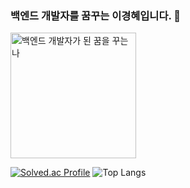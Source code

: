 ### 백엔드 개발자를 꿈꾸는 이경혜입니다. 👋
<img width="201" alt="백엔드 개발자가 된 꿈을 꾸는 나" src="https://github.com/darimi100/darimi100/assets/105377694/8ee5e1d6-f8bc-427a-a70c-d8c1fe9fd376">

[![Solved.ac Profile](http://mazassumnida.wtf/api/generate_badge?boj=daring)](https://solved.ac/daring)
![Top Langs](https://github-readme-stats.vercel.app/api/top-langs/?username=darimi100&layout=compact&theme=onedark)
<!--
**darimi100/darimi100** is a ✨ _special_ ✨ repository because its `README.md` (this file) appears on your GitHub profile.

Here are some ideas to get you started:

- 🔭 I’m currently working on ...
- 🌱 I’m currently learning ...
- 👯 I’m looking to collaborate on ...
- 🤔 I’m looking for help with ...
- 💬 Ask me about ...
- 📫 How to reach me: ...
- 😄 Pronouns: ...
- ⚡ Fun fact: ...
-->
